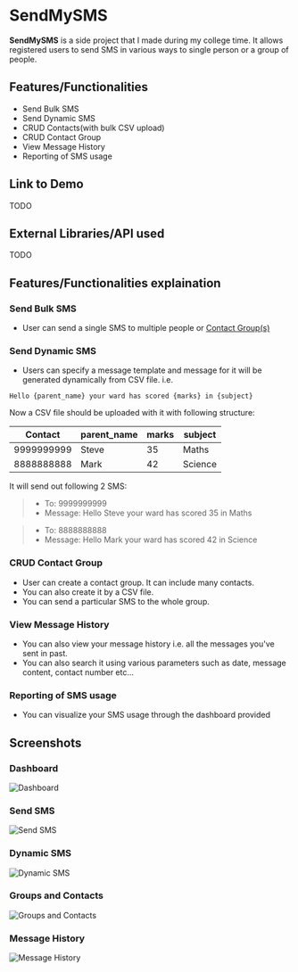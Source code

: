 # SendMySMS

**SendMySMS** is a side project that I made during my college time. It allows registered users to send SMS in various ways to single person or a group of people.

## Features/Functionalities
 * Send Bulk SMS
 * Send Dynamic SMS
 * CRUD Contacts(with bulk CSV upload)
 * CRUD Contact Group
 * View Message History
 * Reporting of SMS usage

## Link to Demo
TODO

## External Libraries/API used
TODO

## Features/Functionalities explaination
### Send Bulk SMS

 * User can send a single SMS to multiple people or [Contact Group(s)](#crud-contact-group)

### Send Dynamic SMS

 * Users can specify a message template and message for it will be generated dynamically from CSV file. i.e.

```
Hello {parent_name} your ward has scored {marks} in {subject}
```

Now a CSV file should be uploaded with it with following structure:

| Contact | parent_name | marks | subject |
| ------- | ----------- | ----- | ------- |
| 9999999999 | Steve | 35 | Maths |
| 8888888888 | Mark | 42 | Science |

It will send out following 2 SMS:

>- To: 9999999999
>- Message: Hello Steve your ward has scored 35 in Maths

>- To: 8888888888
>- Message: Hello Mark your ward has scored 42 in Science

### CRUD Contact Group

* User can create a contact group. It can include many contacts. 
* You can also create it by a CSV file.
* You can send a particular SMS to the whole group.

### View Message History

* You can also view your message history i.e. all the messages you've sent in past.
* You can also search it using various parameters such as date, message content, contact number etc...

### Reporting of SMS usage

* You can visualize your SMS usage through the dashboard provided

## Screenshots

### Dashboard
![Dashboard](http://i.imgur.com/mYrRBB9.png)

### Send SMS
![Send SMS](http://i.imgur.com/CoYwqJc.png)

### Dynamic SMS
![Dynamic SMS](http://i.imgur.com/8e8oAtK.png)

### Groups and Contacts
![Groups and Contacts](http://i.imgur.com/2eVIhxC.png)

### Message History
![Message History](http://i.imgur.com/X5qtryD.png)
